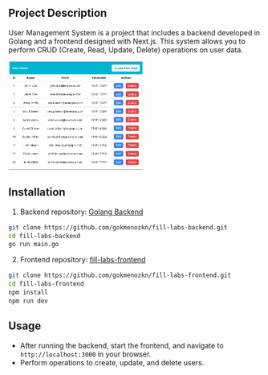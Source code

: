 ## Project Description

User Management System is a project that includes a backend developed in Golang and a frontend designed with Next.js. This system allows you to perform CRUD (Create, Read, Update, Delete) operations on user data.

![](./public/web.gif)

## Installation

1. Backend repository: [Golang Backend](https://github.com/gokmenozkn/fill-labs-backend)
```bash
git clone https://github.com/gokmenozkn/fill-labs-backend.git
cd fill-labs-backend
go run main.go
```

2. Frontend repository: [fill-labs-frontend](https://github.com/gokmenozkn/fill-labs-frontend)
```bash
git clone https://github.com/gokmenozkn/fill-labs-frontend.git
cd fill-labs-frontend
npm install
npm run dev
```

## Usage

- After running the backend, start the frontend, and navigate to `http://localhost:3000` in your browser.
- Perform operations to create, update, and delete users.